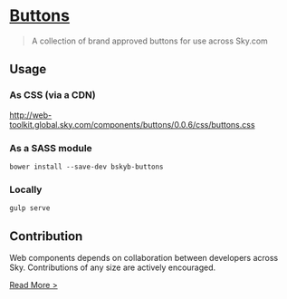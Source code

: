 [Buttons](http://skyglobal.github.io/buttons/) 
========================

> A collection of brand approved buttons for use across Sky.com

## Usage

### As CSS (via a CDN)

http://web-toolkit.global.sky.com/components/buttons/0.0.6/css/buttons.css

### As a SASS module

`bower install --save-dev bskyb-buttons`

### Locally

`gulp serve`

## Contribution

Web components depends on collaboration between developers across Sky. Contributions of any size are actively encouraged.

[Read More >](CONTRIBUTING.md)
